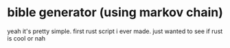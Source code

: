 # bible generator (using markov chain)
yeah it's pretty simple. first rust script i ever made. just wanted to see if rust is cool or nah